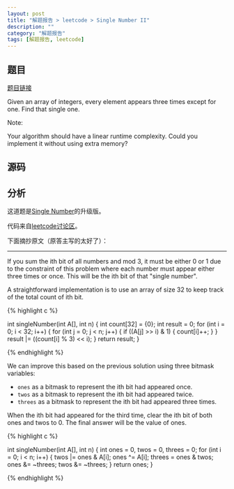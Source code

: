 ```yaml
---
layout: post
title: "解题报告 > leetcode > Single Number II"
description: ""
category: "解题报告"
tags: [解题报告, leetcode]
---
```

## 题目

[题目链接](https://oj.leetcode.com/problems/single-number-ii/)

Given an array of integers, every element appears three times except for one. Find that single one.

Note:

Your algorithm should have a linear runtime complexity. Could you implement it without using extra memory?

## 源码

<script src="https://gist.github.com/squirrel20/e4df0965a4a31b395c4e.js"></script>

## 分析

这道题是[Single Number](http://myspes.info/%E8%A7%A3%E9%A2%98%E6%8A%A5%E5%91%8A/2014/09/30/Single_Number/)的升级版。

代码来自[leetcode讨论区](https://oj.leetcode.com/discuss/857/constant-space-solution)。

下面摘抄原文（原答主写的太好了）：

<!--more-->

---

If you sum the ith bit of all numbers and mod 3, it must be either 0 or 1 due to the constraint of this problem where each number must appear either three times or once. This will be the ith bit of that "single number".

A straightforward implementation is to use an array of size 32 to keep track of the total count of ith bit.

{% highlight c %}

int singleNumber(int A[], int n) {
    int count[32] = {0};
    int result = 0;
    for (int i = 0; i < 32; i++) {
        for (int j = 0; j < n; j++) {
            if ((A[j] >> i) & 1) {
                count[i]++;
            }
        }
        result |= ((count[i] % 3) << i);
    }
    return result;
}

{% endhighlight %}

We can improve this based on the previous solution using three bitmask variables:

* `ones` as a bitmask to represent the ith bit had appeared once.
* `twos` as a bitmask to represent the ith bit had appeared twice.
* `threes` as a bitmask to represent the ith bit had appeared three times.

When the ith bit had appeared for the third time, clear the ith bit of both ones and twos to 0. The final answer will be the value of ones.

{% highlight c %}

int singleNumber(int A[], int n) {
    int ones = 0, twos = 0, threes = 0;
    for (int i = 0; i < n; i++) {
        twos |= ones & A[i];
        ones ^= A[i];
        threes = ones & twos;
        ones &= ~threes;
        twos &= ~threes;
    }
    return ones;
}

{% endhighlight %}
